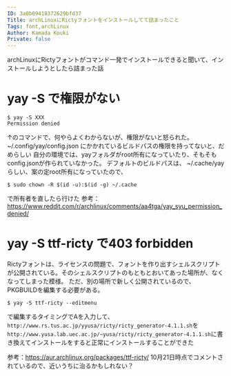 ```yaml
---
ID: 3a0b09418372629bfd37
Title: archLinuxにRictyフォントをインストールしてて詰まったこと
Tags: font,archLinux
Author: Kamada Kouki
Private: false
---
```


archLinuxにRictyフォントがコマンド一発でインストールできると聞いて、インストールしようとしたら詰まった話
# yay -S で権限がない
```shell
$ yay -S XXX
Permission denied
```
↑のコマンドで、何やらよくわからないが、権限がないと怒られた。
~/.config/yay/config.json
にかかれているビルドパスの権限を持ってないと、だめらしい
自分の環境では、yayフォルダがroot所有になっていたり、そもそもconfig.jsonが作られていなかった。
デフォルトのビルドパスは、
~/.cache/yay
らしい、案の定root所有になっていたので、
```shell
$ sudo chown -R $(id -u):$(id -g) ~/.cache
```
で所有者を直したら行けた
参考：https://www.reddit.com/r/archlinux/comments/aa4tga/yay_syu_permission_denied/

# yay -S ttf-ricty で403 forbidden
Rictyフォントは、ライセンスの問題で、フォントを作り出すシェルスクリプトが公開されている。そのシェルスクリプトのもともとおいてあった場所が、なくなってしまった模様。
ただ、別の場所で新しく公開されているので、PKGBUILDを編集する必要がある。

```shell
$ yay -S ttf-ricty --editmenu
```

で編集するタイミングでAを入力して、
`http://www.rs.tus.ac.jp/yyusa/ricty/ricty_generator-4.1.1.sh`を
`http://www.yusa.lab.uec.ac.jp/~yusa/ricty/ricty_generator-4.1.1.sh`に書き換えてインストールをすると正常にインストールすることができた

参考：https://aur.archlinux.org/packages/ttf-ricty/
10月21日時点でコメントされているので、近いうちに治るかもしれない？
